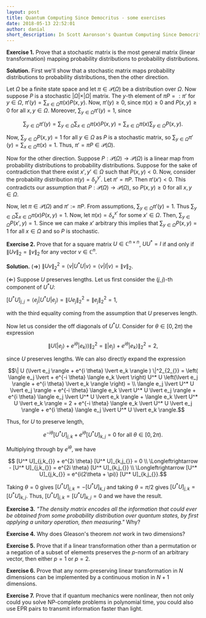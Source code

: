 ```yaml
---
layout: post
title: Quantum Computing Since Democritus - some exercises
date: 2018-05-13 22:52:01
author: danial
short_description: In Scott Aaronson's Quantum Computing Since Democritus Chapter 9, there are some interesting exercises for the reader on quantum mechanics. This post is my take.
---
```


<!-- Talk about QM as operating system of the universe, exercises are a cool way of illustrating this
 -->

**Exercise 1.** Prove that a stochastic matrix is the most general matrix (linear transformation) mapping probability distributions to probability distributions.

**Solution.** First we'll show that a stochastic matrix maps probability distributions to probability distributions, then the other direction.

Let $\Omega$ be a finite state space and let $\pi \in \mathcal{P}(\Omega)$ be a distribution over $\Omega$.
Now suppose $P$ is a stochastic $\lvert \Omega \lvert \times \lvert \Omega \lvert$ matrix. The $y$-th element of $\pi P =: \pi'$ for $y\in \Omega$, $\pi'(y) = \sum_{x \in \Omega} \pi(x) P(x,y)$. Now, $\pi'(y) \geq 0$, since $\pi(x) \geq 0$ and $P(x,y) \geq 0$ for all $x,y \in \Omega$. Moreover, $\sum_{y\in\Omega} \pi'(y) = 1$, since

$$\sum_{y\in\Omega} \pi'(y) = \sum_{y \in \Omega} \sum_{x \in \Omega} \pi(x) P(x,y) = \sum_{x \in \Omega} \pi(x) \sum_{y \in \Omega} P(x,y).$$

Now, $\sum_{y \in \Omega} P(x,y) = 1$ for all $y \in \Omega$ as $P$ is a stochastic matrix, so $\sum_{y\in\Omega} \pi'(y) = \sum_{x \in \Omega} \pi(x) = 1$. Thus, $\pi' = \pi P \in \mathcal{P}(\Omega)$.

Now for the other direction. Suppose $P : \mathcal{P}(\Omega) \to \mathcal{P}(\Omega)$ is a linear map from probability distributions to probability distributions. Suppose for the sake of contradiction that there exist $x',y' \in \Omega$ such that $P(x,y) < 0$. Now, consider the probability distribution $\pi(y) = \delta_{y}^{y'}$. Let $\pi' = \pi P$. Then $\pi'(x') < 0$. This contradicts our assumption that $P : \mathcal{P}(\Omega) \to \mathcal{P}(\Omega)$, so $P(x,y) \geq 0$ for all $x,y \in \Omega$.

Now, let $\pi \in \mathcal{P}(\Omega)$ and $\pi' := \pi P$. From assumptions, $\sum_{y\in\Omega} \pi'(y) = 1$. Thus $\sum_{y \in \Omega} \sum_{x \in \Omega} \pi(x) P(x,y) = 1$. Now, let $\pi(x) = \delta_{x}^{x'}$ for some $x' \in \Omega$. Then, $\sum_{y \in \Omega} P(x',y) = 1$. Since we can make $x'$ arbitrary this implies that $\sum_{y \in \Omega} P(x,y) = 1$ for all $x \in \Omega$ and so $P$ is stochastic.



**Exercise 2.** Prove that for a square matrix $U\in \mathbb{C}^{n \times n}$, $U U^* = I$ if and only if $\|U v \|_{2} = \|v\|_2$ for any vector $v \in \mathbb{C}^n_{}$.

**Solution.**  $(\Rightarrow)$ $\|U v \|^2_{2} = \langle v \lvert U^* U \lvert v \rangle =  \langle v \lvert I \lvert v \rangle = \|v \|_{2_{}}$.

$(\Leftarrow)$ Suppose $U$ preserves lengths. Let us first consider the $(j,j)$-th component of $U^* U$:

$[U^* U]_{j,j_{}} = \langle e_j \lvert U^* U \lvert e_j \rangle = \| U e_j \|^2_{2_{}} = \| e_j \|^2_{2_{}} = 1,$

with the third equality coming from the assumption that $U$ preserves length.

Now let us consider the off diagonals of $U^* U$. Consider for $\theta \in [0, 2\pi)$ the expression

$$\| U (\lvert e_j \rangle + e^{i \theta} \lvert e_k \rangle ) \|^2_{2_{}} = \| \lvert e_j \rangle + e^{i \theta} \lvert e_k \rangle \|^2_{2_{}} = 2,$$

since $U$ preserves lengths. We can also directly expand the expression

$$\| U (\lvert e_j \rangle + e^{i \theta} \lvert e_k \rangle ) \|^2_{2_{}} = \left( \langle e_j \lvert + e^{-i \theta} \langle e_k \lvert \right) U^* U \left(\lvert e_j \rangle + e^{i \theta} \lvert e_k \rangle \right)  = \\ \langle e_j \lvert U^* U \lvert e_j \rangle + e^{-i \theta} \langle e_k \lvert U^* U \lvert e_j \rangle + e^{i \theta} \langle e_j \lvert U^* U \lvert e_k \rangle + \langle e_k \lvert U^* U \lvert e_k \rangle = 2 + e^{-i \theta} \langle e_k \lvert U^* U \lvert e_j \rangle + e^{i \theta} \langle e_j \lvert U^* U \lvert e_k \rangle.$$

Thus, for $U$ to preserve length,

$$e^{-i \theta} [U^* U]_{j,k_{}} + e^{i \theta} [U^* U]_{k,j_{}} = 0 \text{  for all  } \theta \in [0, 2\pi).$$

Multiplying through by $e^{i \theta}$, we have

$$ [U^* U]_{j,k_{}} + e^{2i \theta} [U^* U]_{k,j_{}} = 0 \\ \Longleftrightarrow - [U^* U]_{j,k_{}} = e^{2i \theta} [U^* U]_{k,j_{}} \\ \Longleftrightarrow [U^* U]_{j,k_{}} = e^{i(2\theta + \pi)} [U^* U]_{k,j_{}}.$$

Taking $\theta = 0$ gives $[U^* U]_{j,k_{}} = - [U^* U]_{k,j_{}}$ and taking $\theta = \pi /2$ gives $[U^* U]_{j,k_{}} = [U^* U]_{k,j_{}}$. Thus, $[U^* U]_{j,k_{}} = [U^* U]_{k,j_{}} = 0$ and we have the result.

**Exercise 3.** *"The density matrix encodes all the information that could ever be obtained from some probability distribution over quantum states, by first applying a unitary operation, then measuring."* Why?

**Exercise 4.** Why does Gleason's theorem *not* work in two dimensions?

**Exercise 5.** Prove that if a linear transformation other than a permutation or a negation of a subset of elements preserves the $p$-norm of an arbitrary vector, then either $p=1$ or $p=2$.

**Exercise 6.** Prove that any norm-preserving linear transformation in $N$ dimensions can be implemented by a continuous motion in $N+1$ dimensions.

**Exercise 7.** Prove that if quantum mechanics were nonlinear, then not only could you solve $\mathsf{NP}$-complete problems in polynomial time, you could also use EPR pairs to transmit information faster than light.
